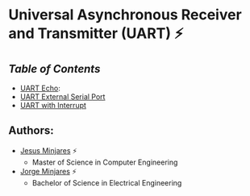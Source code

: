 # **Universal Asynchronous Receiver and Transmitter (UART) :zap:**

## ***Table of Contents***    
* [UART Echo]():
* [UART External Serial Port]()
* [UART with Interrupt]()

## **Authors:**
  - [Jesus Minjares](https://github.com/jminjares4) :zap:
    - Master of Science in Computer Engineering
  - [Jorge Minjares](https://github.com/JorgeMinjares) :zap:
    - Bachelor of Science in Electrical Engineering